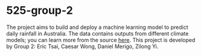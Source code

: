 # 525-group-2

The project aims to build and deploy a machine learning model to predict daily rainfall in Australia. The data contains outputs from different climate models; you can learn more from the source [here](https://figshare.com/articles/dataset/Daily_rainfall_over_NSW_Australia/14096681). This project is developed by Group 2: Eric Tsai, Caesar Wong, Daniel Merigo, Zilong Yi.